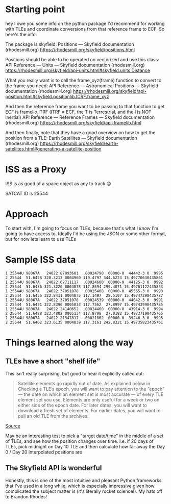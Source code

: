 # Starting point

hey I owe you some info on the python package I'd recommend for working with TLEs and coordinate conversions from that reference frame to ECF. So here's the info:

The package is skyfield: Positions — Skyfield documentation (rhodesmill.org) https://rhodesmill.org/skyfield/positions.html

Positions should be able to be operated on vectorized and use this class: API Reference — Units — Skyfield documentation (rhodesmill.org) https://rhodesmill.org/skyfield/api-units.html#skyfield.units.Distance

What you really want is to call the frame_xyz(frame) function to convert to the frame you need: API Reference — Astronomical Positions — Skyfield documentation (rhodesmill.org) https://rhodesmill.org/skyfield/api-position.html#skyfield.positionlib.ICRF.frame_xyz

And then the reference frame you want to be passing to that function to get ECF is framelib.ITRF (ITRF = ECF, the T is Terrestrial, and the I is NOT inertial) API Reference — Reference Frames — Skyfield documentation (rhodesmill.org) https://rhodesmill.org/skyfield/api-framelib.html

And then finally, note that they have a good overview on how to get the position from a TLE: Earth Satellites — Skyfield documentation (rhodesmill.org) https://rhodesmill.org/skyfield/earth-satellites.html#generating-a-satellite-position

# ISS as a Proxy

ISS is as good of a space object as any to track 😊

SATCAT ID is 25544

# Approach

To start with, I'm going to focus on TLEs, because that's what I _know_ I'm going to
have access to. Ideally I'd be using the JSON or some other format, but for now lets
learn to use TLEs

# Sample ISS data

```
1 25544U 98067A   24022.87893601  .00024790  00000-0  44442-3 0  9995
2 25544  51.6428 320.3213 0004960 119.4797 344.6223 15.49770630435861
1 25544U 98067A   24022.67711117  .00024600  00000-0  44125-3 0  9992
2 25544  51.6436 321.3220 0004878 117.8594 299.4871 15.49761122435833
1 25544U 98067A   24022.37051078  .00025408  00000-0  45565-3 0  9998
2 25544  51.6435 322.8411 0004875 117.1497  28.5107 15.49747298435787
1 25544U 98067A   24022.37051078  .00024539  00000-0  44042-3 0  9991
2 25544  51.6431 322.8396 0005033 117.7562  27.8997 15.49743990435785
1 25544U 98067A   24022.24140652  .00024460  00000-0  43914-3 0  9994
2 25544  51.6428 323.4802 0005134 117.8798  27.0182 15.49737190435765
1 25544U 98067A   24022.21547817  .00021802  00000-0  39246-3 0  9995
2 25544  51.6402 323.6135 0004839 117.3161 242.8321 15.49735823435761
```

# Things learned along the way

## TLEs have a short "shelf life"

This isn't really surprising, but good to hear it explicitly called out:

> Satellite elements go rapidly out of date. As explained below in Checking a TLE’s epoch, you will want to pay attention to the “epoch” — the date on which an element set is most accurate — of every TLE element set you use. Elements are only useful for a week or two on either side of the epoch date. For later dates, you will want to download a fresh set of elements. For earlier dates, you will want to pull an old TLE from the archives.

[Source](https://rhodesmill.org/skyfield/earth-satellites.html)

May be an interesting test to pick a "target date/time" in the middle of a set of TLEs,
and see how the position changes over time. I.e. if 20 days of TLEs, pick midnight on
Day 10 TLE and then calculate how far away the Day 0 / Day 20 interpolated positions are

## The Skyfield API is wonderful

Honestly, this is one of the most intuitive and pleasant Python frameworks that I've used
in a long while, which is especially impressive given how complicated the subject matter
is (it's literally rocket science!). My hats off to Brandon Rhodes!
